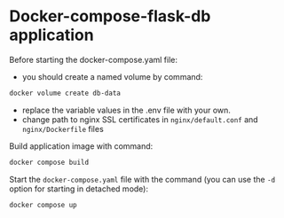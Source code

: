 # Docker-compose-flask-db application

Before starting the docker-compose.yaml file:
- you should create a named volume by command:
```bash
docker volume create db-data
```
- replace the variable values in the .env file with your own.
- change path to nginx SSL certificates in `nginx/default.conf` and `nginx/Dockerfile` files

Build application image with command:
```bash
docker compose build
```
Start the `docker-compose.yaml` file with the command (you can use the `-d` option for starting in detached mode):
```bash
docker compose up
```
